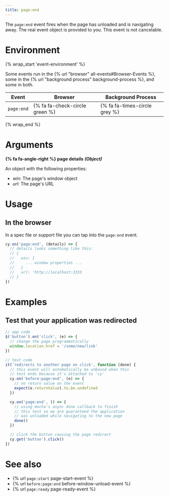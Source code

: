 ```yaml
---
title: page:end
---
```


The `page:end` event fires when the page has unloaded and is navigating away. The real event object is provided to you. This event is not cancelable.

# Environment

{% wrap_start 'event-environment' %}

Some events run in the {% url "browser" all-events#Browser-Events %}, some in the {% url "background process" background-process %}, and some in both.

Event | Browser | Background Process
--- | --- | ---
`page:end` | {% fa fa-check-circle green %} | {% fa fa-times-circle grey %}

{% wrap_end %}

# Arguments

**{% fa fa-angle-right %} page details** ***(Object)***

An object with the following properties:

* _win_: The page's window object
* _url_: The page's URL

# Usage

## In the browser

In a spec file or support file you can tap into the `page:end` event.

```javascript
cy.on('page:end', (details) => {
  // details looks something like this:
  // {
  //   win: {
  //     ... window properties ...
  //   }
  //   url: 'http://localhost:3333
  // }
})
```

# Examples

## Test that your application was redirected

```javascript
// app code
$('button').on('click', (e) => {
  // change the page programmatically
  window.location.href = '/some/new/link'
})

// test code
it('redirects to another page on click', function (done) {
  // this event will automatically be unbound when this
  // test ends because it's attached to 'cy'
  cy.on('before:page:end', (e) => {
    // no return value on the event
    expect(e.returnValue).to.be.undefined
  })

  cy.on('page:end', () => {
    // using mocha's async done callback to finish
    // this test so we are guaranteed the application
    // was unloaded while navigating to the new page
    done()
  })

  // click the button causing the page redirect
  cy.get('button').click()
})
```

# See also

- {% url `page:start` page-start-event %}
- {% url `before:page:end` before-window-unload-event %}
- {% url `page:ready` page-ready-event %}

